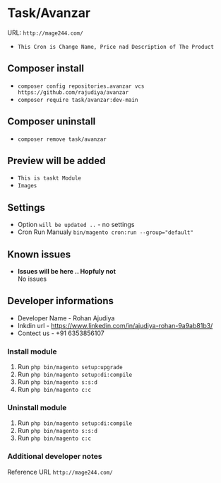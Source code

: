 # Task/Avanzar

URL: `http://mage244.com/`
- `This Cron is Change Name, Price nad Description of The Product`

## Composer install

- `composer config repositories.avanzar vcs https://github.com/rajudiya/avanzar`
- `composer require task/avanzar:dev-main`

## Composer uninstall

- `composer remove task/avanzar`

## Preview will be added

- `This is taskt Module`
- `Images`

## Settings
- Option `will be updated ..` - no settings
- Cron Run Manualy `bin/magento cron:run --group="default"`

## Known issues

- **Issues will be here .. Hopfuly not**\
  No issues

## Developer informations
- Developer Name - Rohan Ajudiya
- Inkdin url     - https://www.linkedin.com/in/ajudiya-rohan-9a9ab81b3/
- Contect us     - +91 6353856107

### Install module
1. Run `php bin/magento setup:upgrade`
2. Run `php bin/magento setup:di:compile`
3. Run `php bin/magento s:s:d`
4. Run `php bin/magento c:c`

### Uninstall module
1. Run `php bin/magento setup:di:compile`
2. Run `php bin/magento s:s:d`
3. Run `php bin/magento c:c`

### Additional developer notes
Reference URL `http://mage244.com/`
